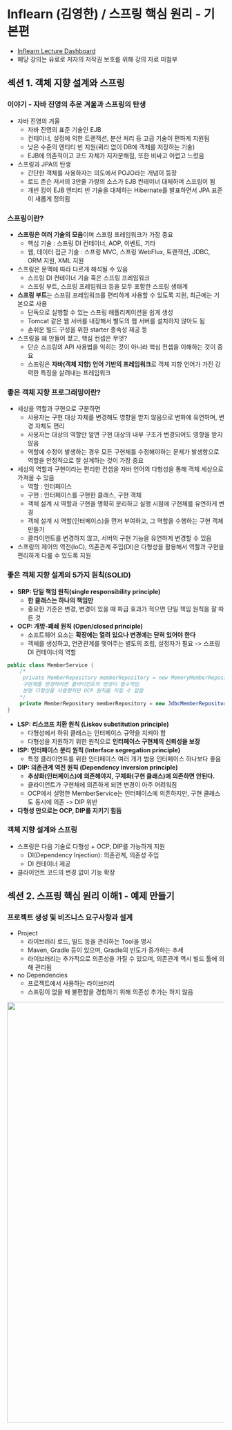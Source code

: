 # Inflearn (김영한) / 스프링 핵심 원리 - 기본편

- [Inflearn Lecture Dashboard](https://www.inflearn.com/course/%EC%8A%A4%ED%94%84%EB%A7%81-%ED%95%B5%EC%8B%AC-%EC%9B%90%EB%A6%AC-%EA%B8%B0%EB%B3%B8%ED%8E%B8/dashboard)
- 해당 강의는 유료로 저자의 저작권 보호를 위해 강의 자료 미첨부

## 섹션 1. 객체 지향 설계와 스프링
### 이야기 - 자바 진영의 추운 겨울과 스프링의 탄생
- 자바 진영의 겨울
  - 자바 진영의 표준 기술인 EJB
  - 컨테이너, 설정에 의한 트랜잭션, 분산 처리 등 고급 기술이 편하게 지원됨
  - 낮은 수준의 엔티티 빈 지원(쿼리 없이 DB에 객체를 저장하는 기술)
  - EJB에 의존적이고 코드 자체가 지저분해짐, 또한 비싸고 어렵고 느렸음
- 스프링과 JPA의 탄생
  - 간단한 객체를 사용하자는 의도에서 POJO라는 개념이 등장
  - 로드 존슨 저서의 3만줄 가량의 소스가 EJB 컨테이너 대체하며 스프링이 됨
  - 개빈 킹이 EJB 엔티티 빈 기술을 대체하는 Hibernate를 발표하면서 JPA 표준이 새롭게 정의됨

### 스프링이란?
- **스프링은 여러 기술의 모음**이며 스프링 프레임워크가 가장 중요
  - 핵심 기술 : 스프링 DI 컨테이너, AOP, 이벤트, 기타
  - 웹, 데이터 접근 기술 : 스프링 MVC, 스프링 WebFlux, 트랜잭션, JDBC, ORM 지원, XML 지원
- 스프링은 문맥에 따라 다르게 해석될 수 있음
  - 스프링 DI 컨테이너 기술 혹은 스프링 프레임워크 
  - 스프링 부트, 스프링 프레임워크 등을 모두 포함한 스프링 생태계
- **스프링 부트**는 스프링 프레임워크를 편리하게 사용할 수 있도록 지원, 최근에는 기본으로 사용 
  - 단독으로 실행할 수 있는 스프링 애플리케이션을 쉽게 생성 
  - Tomcat 같은 웹 서버를 내장해서 별도의 웹 서버를 설치하지 않아도 됨 
  - 손쉬운 빌드 구성을 위한 starter 종속성 제공 등
- 스프링을 왜 만들어 졌고, 핵심 컨셉은 무엇?
  - 단순 스프링의 API 사용법을 익히는 것이 아니라 핵심 컨셉을 이해하는 것이 중요
  - 스프링은 **자바(객체 지향) 언어 기반의 프레임워크**로 객체 지향 언어가 가진 강력한 특징을 살려내는 프레임워크

### 좋은 객체 지향 프로그래밍이란?
- 세상을 역할과 구현으로 구분하면
  - 사용자는 구현 대상 자체를 변경해도 영향을 받지 않음으로 변화에 유연하며, 변경 자체도 편리
  - 사용자는 대상의 역할만 알면 구현 대상의 내부 구조가 변경되어도 영향을 받지 않음
  - 역할에 수정이 발생하는 경우 모든 구현체를 수정해야하는 문제가 발생함으로 역할을 안정적으로 잘 설계하는 것이 가장 중요
- 세상의 역할과 구현이라는 편리한 컨셉을 자바 언어의 다형성을 통해 객체 세상으로 가져올 수 있음
  - 역할 : 인터페이스 
  - 구현 : 인터페이스를 구현한 클래스, 구현 객체 
  - 객체 설계 시 역할과 구현을 명확히 분리하고 실행 시점에 구현체를 유연하게 변경
  - 객체 설계 시 역할(인터페이스)을 먼저 부여하고, 그 역할을 수행하는 구현 객체 만들기
  - 클라이언트를 변경하지 않고, 서버의 구현 기능을 유연하게 변경할 수 있음
- 스프링의 제어의 역전(IoC), 의존관계 주입(DI)은 다형성을 활용해서 역할과 구현을 편리하게 다룰 수 있도록 지원 

### **좋은 객체 지향 설계의 5가지 원칙(SOLID)**
- **SRP: 단일 책임 원칙(single responsibility principle)**
  - **한 클래스는 하나의 책임만**
  - 중요한 기준은 변경, 변경이 있을 때 파급 효과가 적으면 단일 책임 원칙을 잘 따른 것
- **OCP: 개방-폐쇄 원칙 (Open/closed principle)**
  - 소프트웨어 요소는 **확장에는 열려 있으나 변경에는 닫혀 있어야 한다**
  - 객체를 생성하고, 연관관계를 맺어주는 별도의 조립, 설정자가 필요 -> 스프링 DI 컨테이너의 역할
```java
public class MemberService {
    /*
     private MemberRepository memberRepository = new MemoryMemberRepository();
     구현체를 변경하려면 클라이언트의 변경이 필수적임
     분명 다형성을 사용했지만 OCP 원칙을 지킬 수 없음
    */
    private MemberRepository memberRepository = new JdbcMemberRepository();
}
```
- **LSP: 리스코프 치환 원칙 (Liskov substitution principle)**
  - 다형성에서 하위 클래스는 인터페이스 규약을 지켜야 함
  - 다형성을 지원하기 위한 원칙으로 **인터페이스 구현체의 신뢰성을 보장**
- **ISP: 인터페이스 분리 원칙 (Interface segregation principle)**
  - 특정 클라이언트를 위한 인터페이스 여러 개가 범용 인터페이스 하나보다 좋음
- **DIP: 의존관계 역전 원칙 (Dependency inversion principle)**
  - **추상화(인터페이스)에 의존해야지, 구체화(구현 클래스)에 의존하면 안된다.**
  - 클라이언트가 구현체에 의존하게 되면 변경이 아주 어려워짐
  - OCP에서 설명한 MemberService는 인터페이스에 의존하지만, 구현 클래스도 동시에 의존 ->  DIP 위반
- **다형성 만으로는 OCP, DIP를 지키기 힘듬**

### 객체 지향 설계와 스프링
- 스프링은 다음 기술로 다형성 + OCP, DIP를 가능하게 지원
  - DI(Dependency Injection): 의존관계, 의존성 주입
  - DI 컨테이너 제공
- 클라이언트 코드의 변경 없이 기능 확장

## 섹션 2. 스프링 핵심 원리 이해1 - 예제 만들기
### 프로젝트 생성 및 비즈니스 요구사항과 설계
- Project 
  - 라이브러리 로드, 빌드 등을 관리하는 Tool을 명시
  - Maven, Gradle 등이 있으며, Gradle의 빈도가 증가하는 추세
  - 라이브러리는 추가적으로 의존성을 가질 수 있으며, 의존관계 역시 빌드 툴에 의해 관리됨
- no Dependencies 
  - 프로젝트에서 사용하는 라이브러리
  - 스프링이 없을 때 불편함을 경험하기 위해 의존성 추가는 하지 않음

<a href="https://start.spring.io/">
  <img src="../Image/core-basic-start-spring.png" width="600" height="50%">
</a>

- 배운 내용을 토대로 요구사항을 역할과 구현을 분리하여 순수 자바로 개발하기
- Spring Web을 포함하지 않음으로 톰캣이 실행되지 않고 종료됨
- 요구사항 변경 시, 다형성과 SOLID를 잘 지킬수 있는지 검증

<img src="../Image/core-basic-business-requirements.png" width="600" height="50%">

### 회원 도메인 설계, 개발, 실행과 테스트
- 회원 도메인에 대한 설계
  - 클라이언트는 회원 서비스를 호출함
  - 회원 서비스는 회원 가입과 조회 기능을 제공하며, 회원 저장소를 호출하여 데이터에 접근 
  - 회원 저장소는 아직 미확정 상태임으로 역할(인터페이스)을 정의하고 임시로 메모리를 이용하여 구현
  - 상황이 변함에 따라 회원 저장소 역할의 구현체를 변경

> 도메인 협력 관계 : 기획자도 볼수 있는 그림  
> 클래스 다이어그램 : 도메인 협력 관계를 바탕으로 구현을 위해 구체화한 정적 그림  
> 객체 다이어그램 : 실제 작동 시 객체 인스턴스간의 참조 관계를 나타낸 동적 그림

- 클래스 다이어그램을 참고, member 패키지에 회원과 관련된 내용을 개발
  - [Grade](src/main/java/com/example/corebasic/member/Grade.java)와 [Member](src/main/java/com/example/corebasic/member/Member.java)
  - [MemberRepository](src/main/java/com/example/corebasic/member/MemberRepository.java)
    - [MemoryMemberRepository](src/main/java/com/example/corebasic/member/MemoryMemberRepository.java)
    - 인터페이스와 구현체는 패키지를 나누는 것이 좋지만 간단한 예제를 위해 분리하지 않음
  - [MemberService](src/main/java/com/example/corebasic/member/MemberService.java)
    - [MemberServiceImpl](src/main/java/com/example/corebasic/member/MemberServiceImpl.java)
    - 인터페이스의 구현체가 1개인 경우 관례적으로 뒤에 impl 을 붙임
- 회원 도메인이 정상적으로 동작하는지 확인하는 절차
  - [MemberApp](src/main/java/com/example/corebasic/MemberApp.java)
  - [MemberServiceTest](src/test/java/com/example/corebasic/member/MemberServiceTest.java)
- 인터페이스 뿐만 아니라 구현체까지 의존하기 때문에 **DIP 원칙을 못 지킴**
- 다른 저장소로 변경할 때 OCP 원칙은 잘 준수할 수 있을까?

### 주문과 할인 도메인 설계, 개발, 실행과 테스트
- 주문과 할인 도메인에 대한 설계
  - 주문 생성 : 클라이언트는 주문 서비스에 주문 생성을 요청
  - 회원 조회 : 할인을 위해서는 회원 등급이 필요, 주문 서비스는 회원 저장소에서 회원을 조회
  - 할인 적용 : 주문 서비스는 회원 등급에 따른 할인 여부를 할인 정책에 위임
  - 주문 결과 반환 : 주문 서비스는 할인 결과를 포함한 주문 결과를 반환
  - 주문 데이터를 DB에 저장해야하지만 예제가 너무 복잡해 질 수 있어서 생략, 단순히 주문 결과를 반환
  - 상품에 대한 도메인이 필요하지만 주문 내역 안에 단순하게 포함시킴
- 클래스 다이어그램을 참고, discount 패키지에 할인과 관련된 내용을 개발
  - 할인에 대한 행위 개념을 역할과 구현으로 나눔
  - [DiscountPolicy](src/main/java/com/example/corebasic/discount/DiscountPolicy.java)
    - [FixDiscountPolicy](src/main/java/com/example/corebasic/discount/FixDiscountPolicy.java)
- 클래스 다이어그램을 참고, order 패키지에 주문과 관련된 내용을 개발
  - [Order](src/main/java/com/example/corebasic/order/Order.java)
  - [OrderService](src/main/java/com/example/corebasic/order/OrderService.java)
    - [OrderServiceImpl](src/main/java/com/example/corebasic/order/OrderServiceImpl.java)
- 주문, 할인 도메인이 정상적으로 동작하는지 확인하는 절차
  - [OrderApp](src/main/java/com/example/corebasic/OrderApp.java)
  - [OrderServiceTest](src/test/java/com/example/corebasic/order/OrderServiceTest.java)

## 섹션 3. 스프링 핵심 원리 이해2 - 객체 지향 원리 적용
### 새로운 할인 정책 개발
- 기존의 할인 정책 역할(인터페이스)를 구현하는 새로운 할인 정책(구현체) 개발
  - [RateDiscountPolicy](src/main/java/com/example/corebasic/discount/RateDiscountPolicy.java)
- 새롭게 작성한 할인 정책이 정상적으로 동작하는지 테스트
  - [RateDiscountPolicyTest](src/test/java/com/example/corebasic/discount/RateDiscountPolicyTest.java)

### 새로운 할인 정책 적용과 문제점
- 역할과 구현을 잘 분리하였음, 새로운 할인 정책의 구현은 비교적 쉽게 진행 -> **다형성은 비교적 잘 지킴**
- 주문서비스 클라이언트([OrderServiceImpl](src/main/java/com/example/corebasic/order/OrderServiceImpl.java))는 할인 정책 인터페이스뿐만 아니라 할인 정책 구현체에도 의존하고 있음 -> **DIP 원칙 위반**
- 새로운 할인 정책을 적용하기 위해서는 해당 정책을 사용하는 클라이언트에서 **직접 FixDiscountPolicy에서 RateDiscountPolicy로 변경**해 주어야함 -> **OCP 원칙 위반**
- 아무리 다형성을 잘 지켜도 DIP 원칙을 위반하면 변경이 발생할 떄, OCP 원칙을 지키기 어려움
  - DIP 원칙을 지키기 위해 구현체의 생성 부분을 삭제하면 **DIP 원칙 준수**할 수 있음
  - 그러나 구현체 없이 인터페이스만으로 로직을 실행하면 NullPointerException이 발생
- 외부에서 클라이언트(OrderServiceImpl)에 필요한 의존성(DiscountPolicy) 구현 객체를 대신 생성하고 주입하면 문제를 해결할 수 있음

### 관심사의 분리
- 공연의 배역과 이를 연기하는 배우가 존재
  - 배우가 직접 상대 배우를 섭외하게 되면 배우 본인의 역할뿐만 아니라 섭외라는 전혀 다른 작업도 해야함
  - 상대 배우가 변경되어도 공연이 가능해야하지만 그렇지 못함
  - 별도의 공연 기획자가 배우를 섭외하여 배정하는게 바람직함
- OOP에서도 마찬가지로 역할을 명시하는 인터페이스와 이를 구현하는 구현체가 존재
  - 클라이언트가 의존성을 가지는 객체를 직접 선택, 생성하게되면 클라이언트 본인의 역할뿐만 아니라 의존성 객체의 생성에도 신경써야함 
  - 의존성 객체가 변경되어도 클라이언트는 영향을 받지 않고 자신의 역할을 수행해야하지만 그렇지 못함
  - 외부에서 의존성을 주입받아서 사용하는 것이 바람직함
- 애플리케이션의 전체 동작 방식을 구성, 구현 객체를 생성 및 연결하는 책임을 가지는 별도의 설정 클래스([AppConfig](src/main/java/com/example/corebasic/AppConfig.java)) 작성
  - 클라이언트는 특정 역할(인터페이스)을 사용하겠다고 명시, 생성자 혹은 Setter를 통해 생성이 완료된 구현체를 주입(전달)받음
  - **AppConfig에서 구현체를 생성하고 클라이언트가 원하는 방식(생성자 혹은 Setter)으로 주입(전달)해줌**
  - 클라이언트는 어떤 구현체를 사용하게 될지 전혀 모르며, 오로지 외부(AppConfig)에서 결정됨
  - **클라이언트 입장에서는 의존성을 마치 주입받는 것 같다하여 DI(Dependency Injection), 의존관계 주입, 의존성 주입이라함**
- 클라이언트 의존성 생성 방식 수정
  - 의존성 객체 직접 생성 -> 의존성 주입
  - [OrderServiceImpl](src/main/java/com/example/corebasic/order/OrderServiceImpl.java)
  - [MemberServiceImpl](src/main/java/com/example/corebasic/member/MemberServiceImpl.java)
- 예제 코드 실행 방식 수정
  - 실행 객체 직접 생성 -> AppConfig로 부터 전달
  - [OrderApp](src/main/java/com/example/corebasic/OrderApp.java)와 [OrderServiceTest](src/test/java/com/example/corebasic/order/OrderServiceTest.java)
  - [MemberApp](src/main/java/com/example/corebasic/MemberApp.java)와 [MemberServiceTest](src/test/java/com/example/corebasic/member/MemberServiceTest.java)

### [AppConfig](src/main/java/com/example/corebasic/AppConfig.java) 리팩터링, 새로운 구조와 할인 정책 적용
- 중복을 줄이고 역할과 구현을 명확하게 수정
- AppConfig에서 할인 정책을 변경하면 적용 완료
- 애플리케이션을 사용 영역과 구성 영역으로 명확하게 분리
- 애플리케이션의 변경사항이 발생해도 기존 사용 영역은 영향을 받지 않음

### 전체 흐름 정리
- **새로운 할인 정책 개발**
  - 역할과 구현을 분리해 두었음으로 새로운 정책을 생성하는 데 문제가 없음
- **새로운 할인 정책 적용과 문제점**
  - 정책을 변경하고자 하면 이를 사용하는 클라이언트의 소스의 변경이 필요 -> OCP 원칙 위반
  - 클라이언트 내에서 인터페이스와 구현체 모두에 의지하고 있음 -> DIP 원칙 위반
- **관심사의 분리**
  - 클라이언트가 본래의 역할 이외에 객체를 직접 생성하는 것이 문제
  - AppConfig에게 의존성 객체를 생성하고, 필요한 부분에 의존성을 주입(연결)하는 책임을 위임
  - 클라이언트는 자신의 역할(책임)에만 집중할 수 있음
- **AppConfig 리펙터링, 새로운 구조와 할인 정책 적용**
  - AppConfig 내에서도 중복을 줄이고 구조를 명확히함
  - 구성 영역과 사용 영역을 명확하게 분리
  - AppConfig 만 수정함으로서 할인 정책을 변경, 클라이언트 코드는 수정되지 않음
  - OCP 원칙과 DIP 원칙을 모두 준수

### 좋은 객체 지향 설계의 5가지 원칙의 적용
- 3가지 (SRP, DIP, OCP) 원칙의 준수
- **SRP : 한 클래스는 하나의 책임만을 가져야 한다.**
  - 의존성 객체의 생성과 역할의 실행이라는 관심사를 AppConfig를 통해 분리
  - 클라이언트는 역할의 실행에만 책임을 가짐
  - AppConfig는 객체의 생성과 의존성 주입을 관리하는 책임을 가짐
- **DIP : 추상화에 의존해야지, 구체화에 의존하면 안된다.**
  - 클라이언트는 구현 클래스가 아닌 인터페이스에만 의존
  - 인터페이스만으로는 실행이 불가능함으로 생성자 혹은 Setter 등을 통해 외부에서 구현체를 주입받음
- **OCP : 소프트웨어 요소는 확장에는 열려 있으나 변경에는 닫혀 있어야 한다.**
  - 다형성과 DIP 원칙을 준수하면서 구성(AppConfig)과 사용 영역을 분리
  - 애플리케이션 변경(확장) 시, 구성 영역만 변경함으로 기존의 사용 영역은 변경에 닫혀있음

### IoC, DI, 그리고 컨테이너
- **IoC(Inversion of Control)**
  - 기존에는 객체가 스스로 필요한 의존성 객체를 생성하고, 연결하고, 실행하여 프로그램의 흐름을 직접 제어
  - AppConfig 등장 이후 객체는 맡은 역할만을 수행, 의존성 객체를 생성하고 연결하는 등의 프로그램 흐름은 AppConfig가 제어
  - 프로그램의 흐름을 직접 제어하는 것이 아니라 외부에서 관리하는 것을 제어의 역전(IoC)이라 함

> 프레임워크 vs 라이브러리  
>
> 프레임워크는 개발자가 작성한 코드를 제어하고 대신 실행함(JUnit)  
> 개발자가 작성한 코드가 직접 프로그램의 제어를 담당한다면 라이브러리  

- **의존관계 Dependency**
  - 정적인 클래스 의존관계 : 클래스 다이어그램
    - 클래스가 사용하는 import 코드만 보고 의존관계를 쉽게 판단할 수 있음
    - 애플리케이션을 실행하지 않아도 분석할 수 있지만 실제 어떤 객체 인스턴스가 주입될지 알 수 없음
  - 동적인 객체 인스턴스 의존 관계 : 객체 다이어그램
    - 애플리케이션 실행 시점(런타임)에 생성되는 객체 인스턴스들간의 관계
- **의존관계 주입 DI(Dependency Injection)**
  - 외부에서 의존성 객체를 생성하고 필요한 객체에 전달(주입)해서 의존관계를 연결하는 것
  - 의존관계 주입을 사용하면
    - 클라이언트 코드를 변경하지 않고, 클라이언트가 호출하는 대상의 타입 인스턴스를 변경할 수 있음
    - 정적인 클래스 의존관계를 변경하지 않고, 동적인 객체 인스턴스 의존관계를 쉽게 변경할 수 있음
- **IoC 컨테이너** 혹은 **DI 컨테이너**
  - AppConfig 처럼 **객체를 생성하고 관리하면서 의존관계를 연결해 주는 것**
  - 의존관계 주입에 초점을 맞추어 최근에는 주로 DI 컨테이너라 함
  - 또는 어샘블러, 오브젝트 팩토리 등으로 불리기도 함

### 스프링으로 전환하기
- 스프링이 없던 순수 자바 DI 코드를 스프링(스프링 컨테이너)이 제공하는 DI 방식으로 변경
- AppConfig DI 방식 수정
  - 순수 자바 코드 -> 스프링 기반 DI
  - [AppConfig](src/main/java/com/example/corebasic/AppConfig.java)
- 예제 코드 실행 방식 수정
  - 실행 객체 직접 생성 -> AppConfig로 부터 전달 -> 스프링 컨테이너로 부터 전달
  - [OrderApp](src/main/java/com/example/corebasic/OrderApp.java)
  - [MemberApp](src/main/java/com/example/corebasic/MemberApp.java)
- 스프링 사용을 위해 등록된 빈이 로그에 출력된 것 이외의 결과는 동일
  - 코드가 약간 더 복잡해진 것 같은데, 스프링 컨테이너를 사용하면 어떤 장점이 있을까? -> 앞으로의 강의 내용

## 섹션 4. 스프링 컨테이너와 스프링 빈
### 스프링 컨테이너 생성
```java
ApplicationContext applicationContext = new AnnotationConfigApplicationContext(AppConfig.class);
```
- ApplicationContext 는 인터페이스이며, 스프링 컨테이너라고 이야기함
  - 개발자의 의도에 따라 여러 형태의 구현체(xml, java)가 존재
  - 최근에는 대부분 java 어노테이션을 사용

> 정확히는 스프링 컨테이너를 부를 때 BeanFactory, ApplicationContext 로 구분  
> BeanFactory 를 직접 사용하는 경우는 거의 없으므로 일반적으로 ApplicationContext 를 스프링 컨테이너라 함

**스프링 컨테이너의 생성 과정**

- 스프링 컨테이너 생성 시, 필요한 구성 정보(AppConfig)를 지정하면 Bean 저장소를 만들어 채움
  - @Bean이 존재하는 모든 메소드를 실행
  - 메소드 이름과 반환 객체를 key - value 로 매핑하여 저장
  - 임의로 빈 명칭을 변경할 수도 있음 @Bean(name="memberService2")

> 빈 이름은 항상 다른 이름을 부여해야 함, 같은 이름을 부여하면 다른 빈이 무시되거나 기존 빈을 덮어버리거나 설정에 따라 오류가 발생함  
> 초기 설계에서 그러한 상황이 발생하지 않게끔 잘 설계하는 것이 중요

- 빈을 생성한 후, 스프링 컨테이너가 설정 정보를 참고해서 동적인 의존관계를 주입(DI)
  - 단순히 자바 코드를 순서에 맞게 실행하는 것이 아님!
  - 추가 학습 예정임으로 단순 자바 코드 실행이 아니라는 것만 확인 

> 스프링은 빈을 생성하고, 의존관계를 주입하는 단계가 나누어져 있음  
> But, 자바 코드로 스프링 빈을 등록하면 생성자를 호출하면서 의존관계 주입도 한번에 처리되지만 이해를 돕기 위해 개념적으로 나누어 설명

- 스프링 컨테이너를 생성하고, 설정(구성) 정보를 참고하여 스프링 빈 등록, 의존관계도 설정함
  - 의도한 설정 정보대로 등록되었는지 확인 필요

### 컨테이너에 등록된 모든 빈 조회
- [ApplicationContextInfoTest](src/test/java/com/example/corebasic/beanfind/ApplicationContextInfoTest.java)
- 개발자가 작성한 빈(AppConfig 포함) 이외에도 스프링이 기본적으로 사용하는 빈이 자동으로 등록됨
- 개발자가 작성한 빈과 스프링이 등록한 빈을 구분하기 위해 빈의 정보(BeanDefinition)를 사용
  - ROLE_APPLICATION: 직접 등록한 애플리케이션 빈
  - ROLE_INFRASTRUCTURE: 스프링이 내부에서 사용하는 빈
- JUnit5 부터는 접근자(public)를 지정하지 않아도 됨

### 스프링 빈 조회 - 기본
- [ApplicationContextBasicFindTest](src/test/java/com/example/corebasic/beanfind/ApplicationContextBasicFindTest.java)
- 빈을 조회하는 기본적인 방식
  - getBean(빈 이름, 타입) : 이름과 타입으로 조회
  - getBean(타입) : 타입으로만 조회
- 반환 타입이 아닌 스프링 빈에 등록된 인스턴스 타입으로 검색하기 때문에 구현체 타입으로 적어도됨
  - But, 인터페이스가 아닌 구현체에 의지하게 되며 변경에 유연성이 떨어짐으로 추천하지 않음
- 조회 대상 스프링 빈이 없으면 예외 발생
  - NoSuchBeanDefinitionException: No bean named 'xxxxx' available

### 스프링 빈 조회 - 동일한 타입이 둘 이상
- [ApplicationContextSameBeanFindTest](src/test/java/com/example/corebasic/beanfind/ApplicationContextSameBeanFindTest.java)
- 같은 타입이 2개 이상 인 경우, 오류가 발생 
  - NoUniqueBeanDefinitionException: No qualifying bean of type 'com.example.corebasic.member.MemberRepository' available
  - 빈 이름을 지정하여 해결
- **자동의존 관계 주입 시에도 적용됨(no unique)**

### 스프링 빈 조회 - 상속 관계
- [ApplicationContextExtendsFindTest](src/test/java/com/example/corebasic/beanfind/ApplicationContextExtendsFindTest.java)
- 스프링 빈을 타입으로만 조회 시, 상속 관계가 있다면 하위 클래스는 전부 검색됨
  - 이를 방지하기 위해 빈 이름을 추가하여 검색
  - 혹은, 구현체 타입을 명확히 지정하여 해결(추천하지 않음)
  - Object 는 모든 클래스의 상위 클래스임으로 Object 타입으로 조회하면 스프링의 모든 빈이 검색됨
- 실제 테스트에선 출력은 제외하는 것을 권장

### 중간 정리
- 스프링 빈을 조회하는 기본적인 방법을 살펴봄
- 개발자가 ApplicationContext에서 직접 getBean할 일이 별로 없음
  - 기본 기능이기도 하며, 아주 드물게 순수 자바 애플리케이션에서 스프링 컨테이너를 가져다 쓸때 사용
  - 그 외에 일반적인 경우 스프링 컨테이너가 자동으로 의존관계 주입을 사용하거나 @Bean을 통해 설정함

### BeanFactory와 ApplicationContext
### 다양한 설정 형식 지원 - 자바 코드, XML
### 스프링 빈 설정 메타 정보 - BeanDefinition

## 섹션 5. 싱글톤 컨테이너
### 웹 애플리케이션과 싱글톤
### 싱글톤 패턴
### 싱글톤 컨테이너
### 싱글톤 방식의 주의점
### @Configuration과 싱글톤
### @Configuration과 바이트코드 조작의 마법

## 섹션 6. 컴포넌트 스캔
### 컴포넌트 스캔과 의존관계 자동 주입 시작하기
### 탐색 위치와 기본 스캔 대상
### 필터
### 중복 등록과 충돌

## 섹션 7. 의존관계 자동 주입
### 다양한 의존관계 주입 방법
### 옵션 처리
### 생성자 주입을 선택해라!
### 롬복과 최신 트랜드
### 조회 빈이 2개 이상 - 문제
### @Autowired 필드 명, @Qualifier, @Primary
### 애노테이션 직접 만들기
### 조회한 빈이 모두 필요할 때, List, Map
### 자동, 수동의 올바른 실무 운영 기준

## 섹션 8. 빈 생명주기 콜백
### 빈 생명주기 콜백 시작
### 인터페이스 InitializingBean, DisposableBean
### 빈 등록 초기화, 소멸 메서드
### 애노테이션 @PostConstruct, @PreDestroy

## 섹션 9. 빈 스코프
### 빈 스코프란?
### 프로토타입 스코프
### 프로토타입 스코프 - 싱글톤 빈과 함께 사용시 문제점
### 프로토타입 스코프 - 싱글톤 빈과 함께 사용시 Provider로 문제 해결
### 웹 스코프
### request 스코프 예제 만들기
### 스코프와 Provider
### 스코프와 프록시

## 섹션 10. 다음으로
### 다음으로

## Reference
- [Java Enum](https://honbabzone.com/java/java-enum/)
- [Java Static Import](https://offbyone.tistory.com/283)
- [섹션 4. 스프링 컨테이너와 스프링 빈 정리 자료](https://jihyunhillpark.github.io/springframework/spring-fundamental4/) 